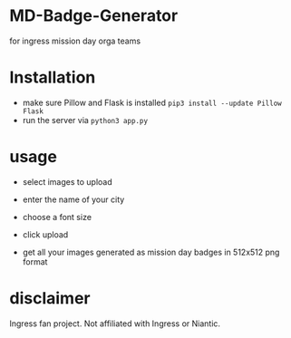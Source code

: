 # MD-Badge-Generator
for ingress mission day orga teams

# Installation

- make sure Pillow and Flask is installed `pip3 install --update Pillow Flask`
- run the server via `python3 app.py`

# usage
- select images to upload
- enter the name of your city
- choose a font size
- click upload

- get all your images generated as mission day badges in 512x512 png format

# disclaimer
Ingress fan project. Not affiliated with Ingress or Niantic.
